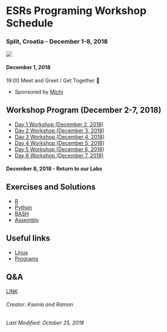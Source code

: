 # ESRs Programing Workshop Schedule 
### Split, Croatia - December 1-8, 2018
![](https://i.imgur.com/KMVYY8O.png)

#### December 1, 2018
19:00 Meet and Greet / Get Together :beers: 
- Sponsored by [Michi](https://www.palaeontologie.geowissenschaften.uni-muenchen.de/personen/wissenschaft/michael_eitel/index.html)

## Workshop Program (December 2-7, 2018)

- [Day 1 Workshop (December 2, 2018)](/Day1.md)
- [Day 2 Workshop (December 3, 2018)](/Day2.md)
- [Day 3 Workshop (December 4, 2018)](/Day3.md)
- [Day 4 Workshop (December 5, 2018)](/Day4.md)
- [Day 5 Workshop (December 6, 2018)](/Day5.md)
- [Day 6 Workshop (December 7, 2018)](/Day6.md)


#### December 8, 2018 - Return to our Labs 

## Exercises and Solutions

- [R]()
- [Python]()
- [BASH]()
- [Assembly]()

## Useful links

- [Linux]()
- [Programs]()

## Q&A
[LINK]()



###### Creator: Ksenia and Ramon
###### Last Modified: October 25, 2018
